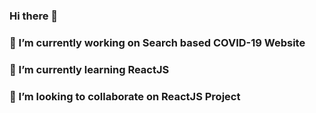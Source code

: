 ### Hi there 👋
### 🔭 I’m currently working on Search based COVID-19 Website 
### 🌱 I’m currently learning ReactJS
### 👯 I’m looking to collaborate on ReactJS Project

<!--
**aniruddhparwal/aniruddhparwal** is a ✨ _special_ ✨ repository because its `README.md` (this file) appears on your GitHub profile.

Here are some ideas to get you started:

- 🔭 I’m currently working on ...
- 🌱 I’m currently learning ...
- 👯 I’m looking to collaborate on ...
- 🤔 I’m looking for help with ...
- 💬 Ask me about ...
- 📫 How to reach me: ...
- 😄 Pronouns: ...
- ⚡ Fun fact: ...
-->
